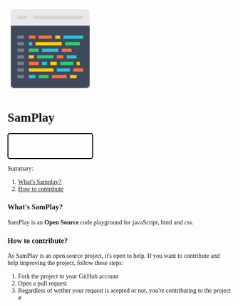 <style>
    body {
        font-family: 'Cascadia Code'
    }

    .btn {
        background-color: transparent;
        border: 2.5px solid black;
        color: white;
        font-family: 'Cascadia Code';
        width: 20vw;
        height: 6vw;
        font-size: 2.5ch;
        border-radius: 5px;
        cursor: pointer;
    }

    @keyframes hoverBtn {
        from {
            background-color: transparent;
            border: 2.5px solid black;
        }
        to {
            background-color: black;
            border: 2.5px solid black;
        }
    }

    .btn:hover {
        animation: 1s hoverBtn;
        animation-fill-mode: forwards;
    }
    @keyframes notHoverBtn {
        to {
            background-color: transparent;
            border: 2.5px solid black;
        }
        from {
            background-color: black;
            border: 2.5px solid black;
        }
    }

    .btn:not(:hover) {
        animation: .5s notHoverBtn;
        animation-fill-mode: forwards;
    }
</style>



<img src="public/icon.svg" style="width: 20vw; height: auto;">

# SamPlay

<button class="btn btn-primary">🌐 Web</button>

Summary:

1. [What's Samplay?](#whats-samplay)
2. [How to contribute](#how-to-contribute)

### What's SamPlay?
SamPlay is an __Open Source__ code playground for javaScript, html and css.

### How to contribute?

As SamPlay is an open source project, it's open to help. If you want to contribute and help improving the project, follow these steps:

1. Fork the project to your GitHub account
2. Open a pull request
3. Regardless of wether your request is acepted or not, you're contributing to the project ✊

